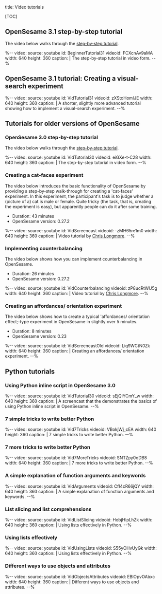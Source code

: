 title: Video tutorials

[TOC]


## OpenSesame 3.1 step-by-step tutorial

The video below walks through the [step-by-step tutorial](/tutorials/step-by-step-tutorial/).

%--
video:
 source: youtube
 id: BeginnerTutorial31
 videoid: FCXcnAv9aMA
 width: 640
 height: 360
 caption: |
  The step-by-step tutorial in video form.
--%


## OpenSesame 3.1 tutorial: Creating a visual-search experiment

%--
video:
 source: youtube
 id: VidTutorial31
 videoid: zXStoHomIJE
 width: 640
 height: 360
 caption: |
  A shorter, slightly more advanced tutorial showing how to implement a visual-search experiment.
--%


## Tutorials for older versions of OpenSesame

### OpenSesame 3.0 step-by-step tutorial

The video below walks through the [step-by-step tutorial](/tutorials/step-by-step-tutorial/).

%--
video:
 source: youtube
 id: VidTutorial30
 videoid: eiGXe-t-C28
 width: 640
 height: 360
 caption: |
  The step-by-step tutorial in video form.
--%

### Creating a cat-faces experiment

The video below introduces the basic functionality of OpenSesame by providing a step-by-step walk-through for creating a 'cat-faces' experiment. In this experiment, the participant's task is to judge whether a (picture of a) cat is male or female. Quite tricky (the task, that is, creating the experiment is easy), but apparently people can do it after some training.

- Duration: 43 minutes
- OpenSesame version: 0.27.2

%--
video:
 source: youtube
 id: VidScreencast
 videoid: -zMH65re1m0
 width: 640
 height: 360
 caption: |
  Video tutorial by <a href="http://chrislongmore.co.uk/">Chris Longmore</a>.
--%

### Implementing counterbalancing

The video below shows how you can implement counterbalancing in OpenSesame.

- Duration: 26 minutes
- OpenSesame version: 0.27.2

%--
video:
 source: youtube
 id: VidCounterbalancing
 videoid: zP8ucRtWU5g
 width: 640
 height: 360
 caption: |
  Video tutorial by <a href="http://chrislongmore.co.uk/">Chris Longmore</a>.
--%

### Creating an affordances/ orientation experiment

The video below shows how to create a typical 'affordances/ orientation effect;-type experiment in OpenSesame in slightly over 5 minutes.

- Duration: 8 minutes
- OpenSesame version: 0.23

%--
video:
 source: youtube
 id: VidScreencastOld
 videoid: Liq9WCtN0Zk
 width: 640
 height: 360
 caption: |
  Creating an affordances/ orientation experiment.
--%


## Python tutorials

### Using Python inline script in OpenSesame 3.0

%--
video:
 source: youtube
 id: VidTutorial30
 videoid: sEjQlYCmY_w
 width: 640
 height: 360
 caption: |
  A screencast that the demonstrates the basics of using Python inline script in OpenSesame.
--%

### 7 simple tricks to write better Python

%--
video:
 source: youtube
 id: Vid7Tricks
 videoid: VBokjWj_cEA
 width: 640
 height: 360
 caption: |
  7 simple tricks to write better Python.
--%

### 7 more tricks to write better Python

%--
video:
 source: youtube
 id: Vid7MoreTricks
 videoid: SNTZpy0oDB8
 width: 640
 height: 360
 caption: |
  7 more tricks to write better Python.
--%

### A simple explanation of function arguments and keywords

%--
video:
 source: youtube
 id: VidArguments
 videoid: CfI4cR66jQY
 width: 640
 height: 360
 caption: |
  A simple explanation of function arguments and keywords.
--%

### List slicing and list comprehensions

%--
video:
 source: youtube
 id: VidListSlicing
 videoid: HobjHIpLhZk
 width: 640
 height: 360
 caption: |
  Using lists effectively in Python.
--%

### Using lists effectively

%--
video:
 source: youtube
 id: VidUsingLists
 videoid: S55yOHvUyGk
 width: 640
 height: 360
 caption: |
  Using lists effectively in Python.
--%

### Different ways to use objects and attributes

%--
video:
 source: youtube
 id: VidObjectsAttributes
 videoid: EBlOpvOAbxc
 width: 640
 height: 360
 caption: |
  Different ways to use objects and attributes.
--%

[chris-longmore]: http://www.chrislongmore.co.uk/
[tutorial]: /tutorials/step-by-step-tutorial
[cat-faces-photos]: http://www.chrislongmore.co.uk/screencasts/supporting_material/catfacephotos.zip
[cat-faces-experiment]: http://www.chrislongmore.co.uk/screencasts/supporting_material/cats.opensesame.tar.gz
